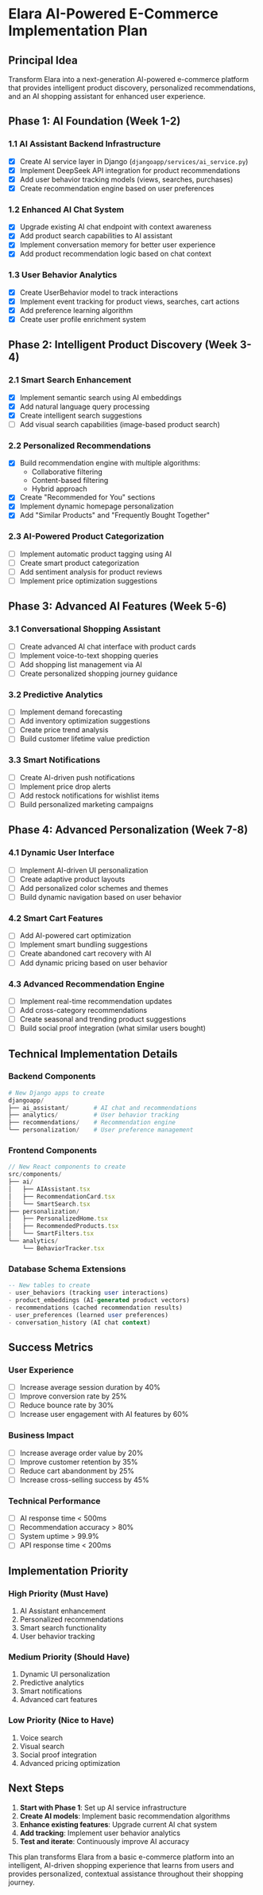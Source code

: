 # Elara AI-Powered E-Commerce Implementation Plan

## Principal Idea
Transform Elara into a next-generation AI-powered e-commerce platform that provides intelligent product discovery, personalized recommendations, and an AI shopping assistant for enhanced user experience.

## Phase 1: AI Foundation (Week 1-2)

### 1.1 AI Assistant Backend Infrastructure
- [x] Create AI service layer in Django (`djangoapp/services/ai_service.py`)
- [x] Implement DeepSeek API integration for product recommendations
- [x] Add user behavior tracking models (views, searches, purchases)
- [x] Create recommendation engine based on user preferences

### 1.2 Enhanced AI Chat System
- [x] Upgrade existing AI chat endpoint with context awareness
- [x] Add product search capabilities to AI assistant
- [x] Implement conversation memory for better user experience
- [x] Add product recommendation logic based on chat context

### 1.3 User Behavior Analytics
- [x] Create UserBehavior model to track interactions
- [x] Implement event tracking for product views, searches, cart actions
- [x] Add preference learning algorithm
- [x] Create user profile enrichment system

## Phase 2: Intelligent Product Discovery (Week 3-4)

### 2.1 Smart Search Enhancement
- [x] Implement semantic search using AI embeddings
- [x] Add natural language query processing
- [x] Create intelligent search suggestions
- [ ] Add visual search capabilities (image-based product search)

### 2.2 Personalized Recommendations
- [x] Build recommendation engine with multiple algorithms:
  - Collaborative filtering
  - Content-based filtering
  - Hybrid approach
- [x] Create "Recommended for You" sections
- [x] Implement dynamic homepage personalization
- [x] Add "Similar Products" and "Frequently Bought Together"

### 2.3 AI-Powered Product Categorization
- [ ] Implement automatic product tagging using AI
- [ ] Create smart product categorization
- [ ] Add sentiment analysis for product reviews
- [ ] Implement price optimization suggestions

## Phase 3: Advanced AI Features (Week 5-6)

### 3.1 Conversational Shopping Assistant
- [ ] Create advanced AI chat interface with product cards
- [ ] Implement voice-to-text shopping queries
- [ ] Add shopping list management via AI
- [ ] Create personalized shopping journey guidance

### 3.2 Predictive Analytics
- [ ] Implement demand forecasting
- [ ] Add inventory optimization suggestions
- [ ] Create price trend analysis
- [ ] Build customer lifetime value prediction

### 3.3 Smart Notifications
- [ ] Create AI-driven push notifications
- [ ] Implement price drop alerts
- [ ] Add restock notifications for wishlist items
- [ ] Build personalized marketing campaigns

## Phase 4: Advanced Personalization (Week 7-8)

### 4.1 Dynamic User Interface
- [ ] Implement AI-driven UI personalization
- [ ] Create adaptive product layouts
- [ ] Add personalized color schemes and themes
- [ ] Build dynamic navigation based on user behavior

### 4.2 Smart Cart Features
- [ ] Add AI-powered cart optimization
- [ ] Implement smart bundling suggestions
- [ ] Create abandoned cart recovery with AI
- [ ] Add dynamic pricing based on user behavior

### 4.3 Advanced Recommendation Engine
- [ ] Implement real-time recommendation updates
- [ ] Add cross-category recommendations
- [ ] Create seasonal and trending product suggestions
- [ ] Build social proof integration (what similar users bought)

## Technical Implementation Details

### Backend Components
```python
# New Django apps to create
djangoapp/
├── ai_assistant/       # AI chat and recommendations
├── analytics/          # User behavior tracking
├── recommendations/    # Recommendation engine
└── personalization/    # User preference management
```

### Frontend Components
```typescript
// New React components to create
src/components/
├── ai/
│   ├── AIAssistant.tsx
│   ├── RecommendationCard.tsx
│   └── SmartSearch.tsx
├── personalization/
│   ├── PersonalizedHome.tsx
│   ├── RecommendedProducts.tsx
│   └── SmartFilters.tsx
└── analytics/
    └── BehaviorTracker.tsx
```

### Database Schema Extensions
```sql
-- New tables to create
- user_behaviors (tracking user interactions)
- product_embeddings (AI-generated product vectors)
- recommendations (cached recommendation results)
- user_preferences (learned user preferences)
- conversation_history (AI chat context)
```

## Success Metrics

### User Experience
- [ ] Increase average session duration by 40%
- [ ] Improve conversion rate by 25%
- [ ] Reduce bounce rate by 30%
- [ ] Increase user engagement with AI features by 60%

### Business Impact
- [ ] Increase average order value by 20%
- [ ] Improve customer retention by 35%
- [ ] Reduce cart abandonment by 25%
- [ ] Increase cross-selling success by 45%

### Technical Performance
- [ ] AI response time < 500ms
- [ ] Recommendation accuracy > 80%
- [ ] System uptime > 99.9%
- [ ] API response time < 200ms

## Implementation Priority

### High Priority (Must Have)
1. AI Assistant enhancement
2. Personalized recommendations
3. Smart search functionality
4. User behavior tracking

### Medium Priority (Should Have)
1. Dynamic UI personalization
2. Predictive analytics
3. Smart notifications
4. Advanced cart features

### Low Priority (Nice to Have)
1. Voice search
2. Visual search
3. Social proof integration
4. Advanced pricing optimization

## Next Steps

1. **Start with Phase 1**: Set up AI service infrastructure
2. **Create AI models**: Implement basic recommendation algorithms
3. **Enhance existing features**: Upgrade current AI chat system
4. **Add tracking**: Implement user behavior analytics
5. **Test and iterate**: Continuously improve AI accuracy

This plan transforms Elara from a basic e-commerce platform into an intelligent, AI-driven shopping experience that learns from users and provides personalized, contextual assistance throughout their shopping journey.
